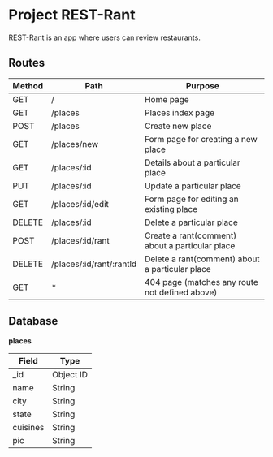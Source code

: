 # Project REST-Rant

REST-Rant is an app where users can review restaurants.

## Routes

| Method | Path                     | Purpose                                         |
| ------ | ------------------------ | ----------------------------------------------- |
| GET    |  /                       | Home page                                       |
| GET    | /places                  | Places index page                               |
| POST   | /places                  | Create new place                                |
| GET    | /places/new              | Form page for creating a new place              |
| GET    | /places/:id              | Details about a particular place                |
| PUT    | /places/:id              | Update a particular place                       |
| GET    | /places/:id/edit         | Form page for editing an existing place         |
| DELETE | /places/:id              | Delete a particular place                       |
| POST   | /places/:id/rant         | Create a rant(comment) about a particular place |
| DELETE | /places/:id/rant/:rantld | Delete a rant(comment) about a particular place |
| GET    | *                        | 404 page (matches any route not defined above)  |

## Database

**places** 

| Field | Type |
| ---------- | ------------ |
| _id | Object ID |
| name | String |
| city | String |
| state | String |
| cuisines | String |
| pic | String |
